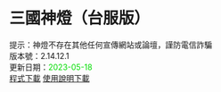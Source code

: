 # 三國神燈（台服版）
提示：神燈不存在其他任何宣傳網站或論壇，謹防電信詐騙<br>
版本號：2.14.12.1<br>
更新日期：<font color="#00dd00">2023-05-18</font><br>
[程式下載](https://pixeldrain.com/u/cyMeBmCe) [使用說明下載](https://pixeldrain.com/u/rQcYUYW5)<br>
